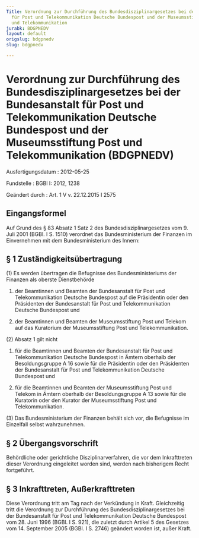 ```yaml
---
Title: Verordnung zur Durchführung des Bundesdisziplinargesetzes bei der Bundesanstalt
  für Post und Telekommunikation Deutsche Bundespost und der Museumsstiftung Post
  und Telekommunikation
jurabk: BDGPNEDV
layout: default
origslug: bdgpnedv
slug: bdgpnedv

---
```


# Verordnung zur Durchführung des Bundesdisziplinargesetzes bei der Bundesanstalt für Post und Telekommunikation Deutsche Bundespost und der Museumsstiftung Post und Telekommunikation (BDGPNEDV)

Ausfertigungsdatum
:   2012-05-25

Fundstelle
:   BGBl I: 2012, 1238

Geändert durch
:   Art. 1 V v. 22.12.2015 I 2575


## Eingangsformel

Auf Grund des § 83 Absatz 1 Satz 2 des Bundesdisziplinargesetzes vom 9. Juli 2001 (BGBl. I S. 1510) verordnet das Bundesministerium der Finanzen im Einvernehmen mit dem Bundesministerium des Innern:


## § 1 Zuständigkeitsübertragung

(1) Es werden übertragen die Befugnisse des Bundesministeriums der Finanzen als oberste Dienstbehörde

1.  der Beamtinnen und Beamten der Bundesanstalt für Post und Telekommunikation Deutsche Bundespost auf die Präsidentin oder den Präsidenten der Bundesanstalt für Post und Telekommunikation Deutsche Bundespost und


2.  der Beamtinnen und Beamten der Museumsstiftung Post und Telekom auf das Kuratorium der Museumsstiftung Post und Telekommunikation.




(2) Absatz 1 gilt nicht

1.  für die Beamtinnen und Beamten der Bundesanstalt für Post und Telekommunikation Deutsche Bundespost in Ämtern oberhalb der Besoldungsgruppe A 16 sowie für die Präsidentin oder den Präsidenten der Bundesanstalt für Post und Telekommunikation Deutsche Bundespost und


2.  für die Beamtinnen und Beamten der Museumsstiftung Post und Telekom in Ämtern oberhalb der Besoldungsgruppe A 13 sowie für die Kuratorin oder den Kurator der Museumsstiftung Post und Telekommunikation.




(3) Das Bundesministerium der Finanzen behält sich vor, die Befugnisse im Einzelfall selbst wahrzunehmen.


## § 2 Übergangsvorschrift

Behördliche oder gerichtliche Disziplinarverfahren, die vor dem Inkrafttreten dieser Verordnung eingeleitet worden sind, werden nach bisherigem Recht fortgeführt.


## § 3 Inkrafttreten, Außerkrafttreten

Diese Verordnung tritt am Tag nach der Verkündung in Kraft. Gleichzeitig tritt die Verordnung zur Durchführung des Bundesdisziplinargesetzes bei der Bundesanstalt für Post und Telekommunikation Deutsche Bundespost vom 28. Juni 1996 (BGBl. I S. 921), die zuletzt durch Artikel 5 des Gesetzes vom 14. September 2005 (BGBl. I S. 2746) geändert worden ist, außer Kraft.

